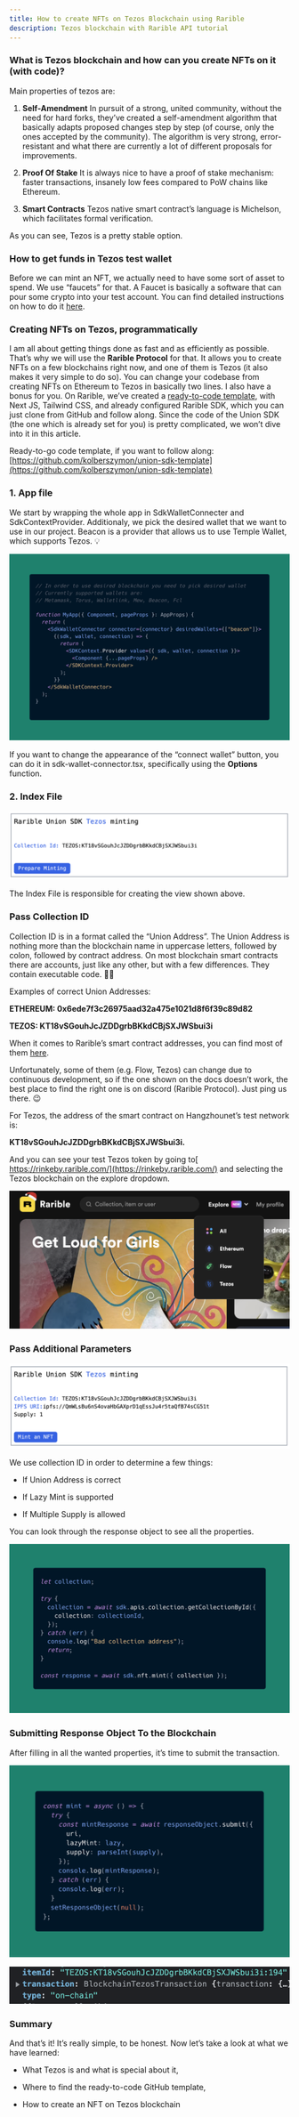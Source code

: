 ```yaml
---
title: How to create NFTs on Tezos Blockchain using Rarible
description: Tezos blockchain with Rarible API tutorial
---
```


### What is Tezos blockchain and how can you create NFTs on it (with code)?

Main properties of tezos are:

1. **Self-Amendment**
   In pursuit of a strong, united community, without the need for hard forks, they’ve created a self-amendment algorithm that basically adapts proposed changes step by step (of course, only the ones accepted by the community). The algorithm is very strong, error-resistant and what there are currently a lot of different proposals for improvements.

2. **Proof Of Stake**
   It is always nice to have a proof of stake mechanism: faster transactions, insanely low fees compared to PoW chains like Ethereum.

3. **Smart Contracts**
   Tezos native smart contract’s language is Michelson, which facilitates formal verification.

As you can see, Tezos is a pretty stable option.

### How to get funds in Tezos test wallet

Before we can mint an NFT, we actually need to have some sort of asset to spend. We use “faucets” for that. A Faucet is basically a software that can pour some crypto into your test account. You can find detailed instructions on how to do it [here](https://usual-20something-guy.medium.com/tezos-faucet-how-to-get-free-tezos-for-hangzhou-test-blockchain-36fd188515b7).

### Creating NFTs on Tezos, programmatically

I am all about getting things done as fast and as efficiently as possible. That’s why we will use the **Rarible Protocol** for that. It allows you to create NFTs on a few blockchains right now, and one of them is Tezos (it also makes it very simple to do so). You can change your codebase from creating NFTs on Ethereum to Tezos in basically two lines. I also have a bonus for you. On Rarible, we’ve created a [ready-to-code template](https://github.com/kolberszymon/union-sdk-template), with Next JS, Tailwind CSS, and already configured Rarible SDK, which you can just clone from GitHub and follow along. Since the code of the Union SDK (the one which is already set for you) is pretty complicated, we won’t dive into it in this article.

Ready-to-go code template, if you want to follow along: [https://github.com/kolberszymon/union-sdk-template](https://github.com/kolberszymon/union-sdk-template)

### 1. App file

We start by wrapping the whole app in SdkWalletConnecter and SdkContextProvider. Additionaly, we pick the desired wallet that we want to use in our project. Beacon is a provider that allows us to use Temple Wallet, which supports Tezos. 💡

![_app.tsx (BTW you already have it on template file, I’m just importing it)](./img/0*BJsBeViVzagyTuIl.png)

If you want to change the appearance of the “connect wallet” button, you can do it in sdk-wallet-connector.tsx, specifically using the **Options** function.

### 2. Index File

![Simple mint application for showcase](./img/0*nmk1MPtgrRC9AiQq.png)

The Index File is responsible for creating the view shown above.

### Pass Collection ID

Collection ID is in a format called the “Union Address”. The Union Address is nothing more than the blockchain name in uppercase letters, followed by colon, followed by contract address. On most blockchain smart contracts there are accounts, just like any other, but with a few differences. They contain executable code. 👨‍💻

Examples of correct Union Addresses:

**ETHEREUM: 0x6ede7f3c26975aad32a475e1021d8f6f39c89d82**

**TEZOS: KT18vSGouhJcJZDDgrbBKkdCBjSXJWSbui3i**

When it comes to Rarible’s smart contract addresses, you can find most of them [here](https://docs.rarible.org/ethereum/contract-addresses/).

Unfortunately, some of them (e.g. Flow, Tezos) can change due to continuous development, so if the one shown on the docs doesn’t work, the best place to find the right one is on discord (Rarible Protocol). Just ping us there. 😉

For Tezos, the address of the smart contract on Hangzhounet’s test network is:

**KT18vSGouhJcJZDDgrbBKkdCBjSXJWSbui3i.**

And you can see your test Tezos token by going to[ https://rinkeby.rarible.com/](https://rinkeby.rarible.com/) and selecting the Tezos blockchain on the explore dropdown.

![How to change networks on rinkeby.rarible](./img/0*GVq_etaQADNGgpQC.png)

### Pass Additional Parameters

![Screen we see after passing correct collection ID](./img/0*4m1q5RwFegi4s9Bj.png)

We use collection ID in order to determine a few things:

- If Union Address is correct

- If Lazy Mint is supported

- If Multiple Supply is allowed

You can look through the response object to see all the properties.

![](./img/0*wslKreAQN0s55pTA.png)

### Submitting Response Object To the Blockchain

After filling in all the wanted properties, it’s time to submit the transaction.

![Mint operation](./img/0*JEYeN2_yNU3LJqz8.png)

![Successful transaction in console](./img/0*8saDzbzxz7qw0r1X.png)

### Summary

And that’s it! It’s really simple, to be honest. Now let’s take a look at what we have learned:

- What Tezos is and what is special about it,

- Where to find the ready-to-code GitHub template,

- How to create an NFT on Tezos blockchain
